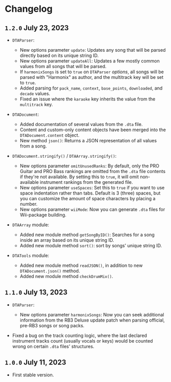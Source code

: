 # Changelog


## `1.2.0` July 23, 2023

-   `DTAParser`:

    -   New options parameter `update`: Updates any song that will be parsed directly based on its unique string ID.
    -   New options parameter `updateAll`: Updates a few mostly common values from all songs that will be parsed.
    -   If `harmonixSongs` is set to `true` on `DTAParser` _options_, all songs will be parsed with "Harmonix" as author, and the multitrack key will be set to `true`.
    -   Added parsing for `pack_name`, `context`, `base_points`, `downloaded`, and `decade` values.
    -   Fixed an issue where the `karaoke` key inherits the value from the `multitrack` key.

-   `DTADocument`:

    -   Added documentation of several values from the `.dta` file.
    -   Content and custom-only content objects have been merged into the `DTADocument.content` object.
    -   New method `json()`: Returns a JSON representation of all values from a song.

-   `DTADocument.stringify()` / `DTAArray.stringify()`:

    -   New options parameter `omitUnusedRanks`: By default, only the PRO Guitar and PRO Bass rankings are omitted from the `.dta` file contents if they're not available. By setting this to `true`, it will omit non-available instrument rankings from the generated file.
    -   New options parameter `useSpaces`: Set this to `true` if you want to use space indentation rather than tabs. Default is 3 (three) spaces, but you can customize the amount of space characters by placing a number.
    -   New options parameter `wiiMode`: Now you can generate `.dta` files for Wii-package building.

-   `DTAArray` module:

    -   Added new module method `getSongByID()`: Searches for a song inside an array based on its unique string ID.
    -   Added new module method `sort()`: sort by songs' unique string ID.

-   `DTATools` module:
    -   Added new module method `readJSON()`, in addition to new `DTADocument.json()` method.
    -   Added new module method `checkDrumMix()`.

## `1.1.0` July 13, 2023

-   `DTAParser`:

    -   New options parameter `harmonixSongs`: Now you can seek additional information from the RB3 Deluxe update patch when parsing official, pre-RB3 songs or song packs.

-   Fixed a bug on the track counting logic, where the last declared instrument tracks count (usually vocals or keys) would be counted wrong on certain `.dta` files' structures.

## `1.0.0` July 11, 2023

-   First stable version.
